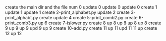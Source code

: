 create the main dir and the file num 0
update 0
update 0
update 0
create 1
update 1
update 1
create 2-print_alphabet.py
update 2
create 3-print_alphabt.py
create
update 4
create 5-print_comb2.py
create 6-print_comb3.py
up 6
create 7-islower.py
create 8
up 8
up 8
up 8
up 8
create 9
up 9
up 9
upd 9
up 9
create 10-add.py
create 11
up 11
upd 11
11 up
create 12
up 12
